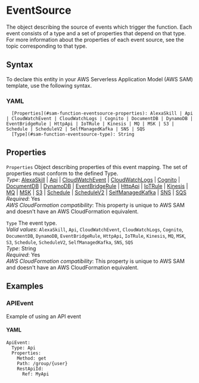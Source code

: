 # EventSource<a name="sam-property-function-eventsource"></a>

The object describing the source of events which trigger the function\. Each event consists of a type and a set of properties that depend on that type\. For more information about the properties of each event source, see the topic corresponding to that type\.

## Syntax<a name="sam-property-function-eventsource-syntax"></a>

To declare this entity in your AWS Serverless Application Model \(AWS SAM\) template, use the following syntax\.

### YAML<a name="sam-property-function-eventsource-syntax.yaml"></a>

```
  [Properties](#sam-function-eventsource-properties): AlexaSkill | Api | CloudWatchEvent | CloudWatchLogs | Cognito | DocumentDB | DynamoDB | EventBridgeRule | HttpApi | IoTRule | Kinesis | MQ | MSK | S3 | Schedule | ScheduleV2 | SelfManagedKafka | SNS | SQS
  [Type](#sam-function-eventsource-type): String
```

## Properties<a name="sam-property-function-eventsource-properties"></a>

 `Properties`   <a name="sam-function-eventsource-properties"></a>
Object describing properties of this event mapping\. The set of properties must conform to the defined Type\.  
*Type*: [AlexaSkill](sam-property-function-alexaskill.md) \| [Api](sam-property-function-api.md) \| [CloudWatchEvent](sam-property-function-cloudwatchevent.md) \| [CloudWatchLogs](sam-property-function-cloudwatchlogs.md) \| [Cognito](sam-property-function-cognito.md) \| [DocumentDB](sam-property-function-documentdb.md) \| [DynamoDB](sam-property-function-dynamodb.md) \| [EventBridgeRule](sam-property-function-eventbridgerule.md) \| [HttpApi](sam-property-function-httpapi.md) \| [IoTRule](sam-property-function-iotrule.md) \| [Kinesis](sam-property-function-kinesis.md) \| [MQ](sam-property-function-mq.md) \| [MSK](sam-property-function-msk.md) \| [S3](sam-property-function-s3.md) \| [Schedule](sam-property-function-schedule.md) \| [ScheduleV2](sam-property-function-schedulev2.md) \| [SelfManagedKafka](sam-property-function-selfmanagedkafka.md) \| [SNS](sam-property-function-sns.md) \| [SQS](sam-property-function-sqs.md)  
*Required*: Yes  
*AWS CloudFormation compatibility*: This property is unique to AWS SAM and doesn't have an AWS CloudFormation equivalent\.

 `Type`   <a name="sam-function-eventsource-type"></a>
The event type\.  
*Valid values*: `AlexaSkill`, `Api`, `CloudWatchEvent`, `CloudWatchLogs`, `Cognito`, `DocumentDB`, `DynamoDB`, `EventBridgeRule`, `HttpApi`, `IoTRule`, `Kinesis`, `MQ`, `MSK`, `S3`, `Schedule`, `ScheduleV2`, `SelfManagedKafka`, `SNS`, `SQS`  
*Type*: String  
*Required*: Yes  
*AWS CloudFormation compatibility*: This property is unique to AWS SAM and doesn't have an AWS CloudFormation equivalent\.

## Examples<a name="sam-property-function-eventsource--examples"></a>

### APIEvent<a name="sam-property-function-eventsource--examples--apievent"></a>

Example of using an API event

#### YAML<a name="sam-property-function-eventsource--examples--apievent--yaml"></a>

```
ApiEvent:
  Type: Api
  Properties:
    Method: get
    Path: /group/{user}
    RestApiId: 
      Ref: MyApi
```
